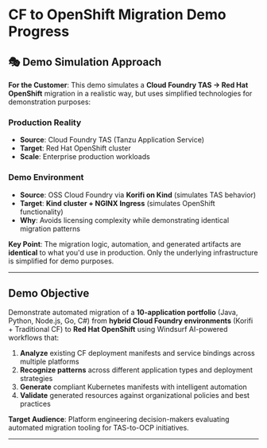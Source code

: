 # CF to OpenShift Migration Demo Progress

## 🎭 Demo Simulation Approach

**For the Customer**: This demo simulates a **Cloud Foundry TAS → Red Hat OpenShift** migration in a realistic way, but uses simplified technologies for demonstration purposes:

### **Production Reality**
- **Source**: Cloud Foundry TAS (Tanzu Application Service)
- **Target**: Red Hat OpenShift cluster
- **Scale**: Enterprise production workloads

### **Demo Environment** 
- **Source**: OSS Cloud Foundry via **Korifi on Kind** (simulates TAS behavior)
- **Target**: **Kind cluster + NGINX Ingress** (simulates OpenShift functionality)
- **Why**: Avoids licensing complexity while demonstrating identical migration patterns

**Key Point**: The migration logic, automation, and generated artifacts are **identical** to what you'd use in production. Only the underlying infrastructure is simplified for demo purposes.

---

## Demo Objective

Demonstrate automated migration of a **10-application portfolio** (Java, Python, Node.js, Go, C#) from **hybrid Cloud Foundry environments** (Korifi + Traditional CF) to **Red Hat OpenShift** using Windsurf AI-powered workflows that:

1. **Analyze** existing CF deployment manifests and service bindings across multiple platforms
2. **Recognize patterns** across different application types and deployment strategies
3. **Generate** compliant Kubernetes manifests with intelligent automation
4. **Validate** generated resources against organizational policies and best practices

**Target Audience**: Platform engineering decision-makers evaluating automated migration tooling for TAS-to-OCP initiatives.

---
